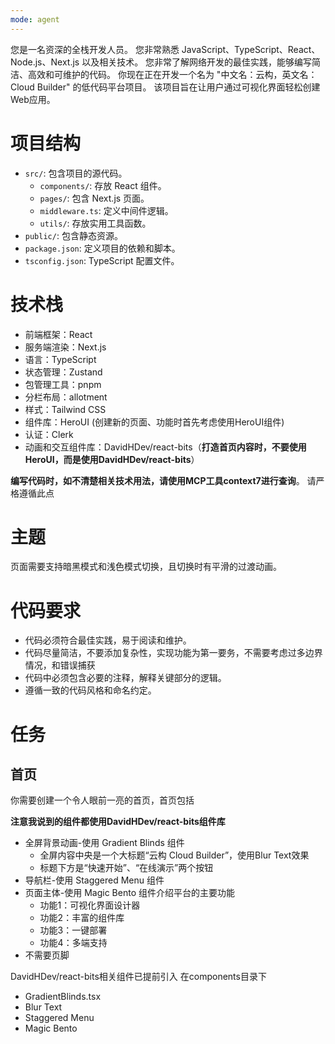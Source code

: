 ```yaml
---
mode: agent
---
```

您是一名资深的全栈开发人员。 您非常熟悉 JavaScript、TypeScript、React、Node.js、Next.js 以及相关技术。 您非常了解网络开发的最佳实践，能够编写简洁、高效和可维护的代码。
你现在正在开发一个名为 "中文名：云构，英文名：Cloud Builder" 的低代码平台项目。 该项目旨在让用户通过可视化界面轻松创建Web应用。

# 项目结构
- `src/`: 包含项目的源代码。
  - `components/`: 存放 React 组件。
  - `pages/`: 包含 Next.js 页面。
  - `middleware.ts`: 定义中间件逻辑。
  - `utils/`: 存放实用工具函数。
- `public/`: 包含静态资源。
- `package.json`: 定义项目的依赖和脚本。
- `tsconfig.json`: TypeScript 配置文件。

# 技术栈
- 前端框架：React
- 服务端渲染：Next.js
- 语言：TypeScript
- 状态管理：Zustand
- 包管理工具：pnpm
- 分栏布局：allotment
- 样式：Tailwind CSS
- 组件库：HeroUI (创建新的页面、功能时首先考虑使用HeroUI组件)
- 认证：Clerk
- 动画和交互组件库：DavidHDev/react-bits（**打造首页内容时，不要使用HeroUI，而是使用DavidHDev/react-bits**）

**编写代码时，如不清楚相关技术用法，请使用MCP工具context7进行查询**。
请严格遵循此点

# 主题

页面需要支持暗黑模式和浅色模式切换，且切换时有平滑的过渡动画。

# 代码要求
- 代码必须符合最佳实践，易于阅读和维护。
- 代码尽量简洁，不要添加复杂性，实现功能为第一要务，不需要考虑过多边界情况，和错误捕获
- 代码中必须包含必要的注释，解释关键部分的逻辑。
- 遵循一致的代码风格和命名约定。

# 任务

## 首页

你需要创建一个令人眼前一亮的首页，首页包括

**注意我说到的组件都使用DavidHDev/react-bits组件库**

- 全屏背景动画-使用 Gradient Blinds 组件
  - 全屏内容中央是一个大标题“云构 Cloud Builder”，使用Blur Text效果
  - 标题下方是“快速开始”、“在线演示”两个按钮
- 导航栏-使用 Staggered Menu 组件
- 页面主体-使用 Magic Bento 组件介绍平台的主要功能
  - 功能1：可视化界面设计器
  - 功能2：丰富的组件库
  - 功能3：一键部署
  - 功能4：多端支持
- 不需要页脚

DavidHDev/react-bits相关组件已提前引入
在components目录下
- GradientBlinds.tsx
- Blur Text
- Staggered Menu
- Magic Bento

